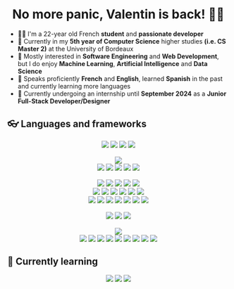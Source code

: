 <!-- TITLES -->
<h1 align="center">No more panic, Valentin is back! 🤙🏼</h1>

<!-- INTRODUCTION -->
- 👋🏼 I'm a 22-year old French **student** and **passionate developer**
- 🌱 Currently in my **5th year of Computer Science** higher studies **(i.e. CS Master 2)** at the University of Bordeaux
- 👀 Mostly interested in **Software Engineering** and **Web Development**, but I do enjoy **Machine Learning**, **Artificial Intelligence** and **Data Science**
- 🐚 Speaks proficiently **French** and **English**, learned **Spanish** in the past and currently learning more languages
- 🎯 Currently undergoing an internship until **September 2024** as a **Junior Full-Stack Developer/Designer**

<!-- LANGUAGES AND FRAMEWORKS -->
## **👓 Languages and frameworks**

<!-- FIRST LANGUAGES -->

<div align="center">
  <a href="#"><img src="https://img.shields.io/badge/C-A8B9CC?style=for-the-badge&logo=c&logoColor=white"/></a>
  <a href="#"><img src="https://img.shields.io/badge/C++-00599C?style=for-the-badge&logo=cplusplus&logoColor=white"/></a>
  <a href="#"><img src="https://img.shields.io/badge/C%23-512BD4?style=for-the-badge&logo=csharp&logoColor=white"/></a>
  <a href="#"><img src="https://img.shields.io/badge/Go-00ADD8?style=for-the-badge&logo=go&logoColor=white"/></a>
</div>

<br>

<!-- JAVA -->

<div align="center">
  <a href="#"><img src="https://img.shields.io/badge/Java-ED8B00?style=for-the-badge&logoColor=white"/></a>
</div>

<div align="center">
  <a href="#"><img src="https://img.shields.io/badge/Apache_Maven-C71A36?style=for-the-badge&logo=apache-maven&logoColor=white"/></a>
  <a href="#"><img src="https://img.shields.io/badge/Java_FX-ED8B00?style=for-the-badge&logo=oracle&logoColor=white"/></a>
  <a href="#"><img src="https://img.shields.io/badge/Spring-6DB33F?style=for-the-badge&logo=spring&logoColor=white"/></a>
  <a href="#"><img src="https://img.shields.io/badge/JUnit5-25A162?style=for-the-badge&logo=junit5&logoColor=white"/></a>
  <a href="#"><img src="https://img.shields.io/badge/Karate-5FCF80?style=for-the-badge&logo=cucumber&logoColor=white"/></a>
</div>

<br>

<!-- WEB DEVELOPMENT -->

<div align="center">
  <a href="#"><img src="https://img.shields.io/badge/HTML5-E34F26?style=for-the-badge&logo=html5&logoColor=white"/></a>
  <a href="#"><img src="https://img.shields.io/badge/CSS3-1572B6?style=for-the-badge&logo=css3&logoColor=white"/></a>
  <a href="#"><img src="https://img.shields.io/badge/JavaScript-323330?style=for-the-badge&logo=javascript&logoColor=F7DF1E"/></a>
  <a href="#"><img src="https://img.shields.io/badge/TypeScript-3178C6?style=for-the-badge&logo=typescript&logoColor=white"/></a>
  <a href="#"><img src="https://img.shields.io/badge/Node.js-339933?style=for-the-badge&logo=node.js&logoColor=white"/></a>
</div>

<div align="center">
  <a href="#"><img src="https://img.shields.io/badge/React-000000?style=for-the-badge&logo=react&logoColor=61DAFB"/></a>
  <a href="#"><img src="https://img.shields.io/badge/Vue-35495E?style=for-the-badge&logo=vue.js&logoColor=4FC08D"/></a>
  <a href="#"><img src="https://img.shields.io/badge/Angular-E23237?style=for-the-badge&logo=angular&logoColor=white"/></a>
  <a href="#"><img src="https://img.shields.io/badge/Vite-646CFF?style=for-the-badge&logo=vite&logoColor=white"/></a>
  <a href="#"><img src="https://img.shields.io/badge/Electron-47848F?style=for-the-badge&logo=electron&logoColor=white"/></a>
  <a href="#"><img src="https://img.shields.io/badge/Bootstrap-7952B3?style=for-the-badge&logo=bootstrap&logoColor=white"/></a>
  <!--
  <a href="#"><img src="https://img.shields.io/badge/Mantine_UI-339AF0?style=for-the-badge&logo=mantine&logoColor=white"/></a>
  <a href="#"><img src="https://img.shields.io/badge/Tailwind_CSS-06B6D4?style=for-the-badge&logo=tailwind-css&logoColor=white"/></a>
  -->
</div>

<div align="center">
  <a href="#"><img src="https://img.shields.io/badge/Express-000000?style=for-the-badge&logo=express&logoColor=white"/></a>
  <a href="#"><img src="https://img.shields.io/badge/D3-FF7400?style=for-the-badge&logo=d3.js&logoColor=white"/></a>
  <a href="#"><img src="https://img.shields.io/badge/Jest-C21325?style=for-the-badge&logo=jest&logoColor=white"/></a>
  <a href="#"><img src="https://img.shields.io/badge/Docker-2496ED?style=for-the-badge&logo=docker&logoColor=white"/></a>
  <a href="#"><img src="https://img.shields.io/badge/Swagger-85EA2D?style=for-the-badge&logo=swagger&logoColor=black"/></a>
  <a href="#"><img src="https://img.shields.io/badge/RxJS-B7178C?style=for-the-badge&logo=reactivex&logoColor=white"/></a>
  <a href="#"><img src="https://img.shields.io/badge/Jasmine-8A4182?style=for-the-badge&logo=jasmine&logoColor=white"/></a>
  <!--
  <a href="#"><img src="https://img.shields.io/badge/Redis-DC382D?style=for-the-badge&logo=redis&logoColor=white"/></a>
  <a href="#"><img src="https://img.shields.io/badge/NGINX-269539?style=for-the-badge&logo=nginx&logoColor=white"/></a>
  -->
</div>

<br>

<!-- DATABASES -->

<div align="center">
  <a href="#"><img src="https://img.shields.io/badge/MySQL-4479A1?style=for-the-badge&logo=mysql&logoColor=white"/></a>
  <a href="#"><img src="https://img.shields.io/badge/MongoDB-47A248?style=for-the-badge&logo=mongodb&logoColor=white"/></a>
  <a href="#"><img src="https://img.shields.io/badge/Postgres-4169E1?style=for-the-badge&logo=postgresql&logoColor=white"/></a>
  <!--
  <a href="#"><img src="https://img.shields.io/badge/Apache_Spark-E25A1C?style=for-the-badge&logo=apache-spark&logoColor=white"/></a>
  <a href="#"><img src="https://img.shields.io/badge/Apache_Hadoop-33BBFF?style=for-the-badge&logo=apachehadoop&logoColor=white"/></a>
  -->
</div>

<br>

<!-- PYTHON AND LIBRARIES -->

<div align="center">
  <a href="#"><img src="https://img.shields.io/badge/Python-14354C?style=for-the-badge&logo=python&logoColor=FFDD55"/></a>
</div>

<div align="center">
  <a href="#"><img src="https://img.shields.io/badge/NumPy-14354C?style=for-the-badge&logo=numpy&logoColor=white"/></a>
  <a href="#"><img src="https://img.shields.io/badge/Matplotlib-14354C?style=for-the-badge&logoColor=white"/></a>
  <a href="#"><img src="https://img.shields.io/badge/Scikit_Learn-F7931E?style=for-the-badge&logo=scikit-learn&logoColor=white"/></a>
  <a href="#"><img src="https://img.shields.io/badge/Pandas-150458?style=for-the-badge&logo=pandas&logoColor=white"/></a>
  <a href="#"><img src="https://img.shields.io/badge/Seaborn-8CAAE6?style=for-the-badge&logoColor=white"/></a>
  <a href="#"><img src="https://img.shields.io/badge/SciPy-8CAAE6?style=for-the-badge&logo=scipy&logoColor=white"/></a>
  <a href="#"><img src="https://img.shields.io/badge/Keras-D00000?style=for-the-badge&logo=keras&logoColor=white"/></a>
  <a href="#"><img src="https://img.shields.io/badge/TensorFlow-FF6F00?style=for-the-badge&logo=tensorflow&logoColor=white"/></a>
  <a href="#"><img src="https://img.shields.io/badge/Jupyter-FF6F00?style=for-the-badge&logo=jupyter&logoColor=white"/></a>
</div>

<!-- CURRENTLY LEARNING -->
## **💌 Currently learning**

<div align="center">
  <a href="#"><img src="https://img.shields.io/badge/Liquibase-2962FF?style=for-the-badge&logo=liquibase&logoColor=white"/></a>
  <a href="#"><img src="https://img.shields.io/badge/Jenkins-D24939?style=for-the-badge&logo=jenkins&logoColor=white"/></a>
  <a href="#"><img src="https://img.shields.io/badge/Amazon_AWS-232F3E?style=for-the-badge&logo=amazon-web-services&logoColor=white"/></a>
</div>
